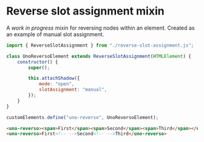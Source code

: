 # Reverse slot assignment mixin

A *work in progress* mixin for reversing nodes within an element. Created as an
example of manual slot assignment.

```javascript
import { ReverseSlotAssignment } from "./reverse-slot-assignment.js";

class UnoReversoElement extends ReverseSlotAssignment(HTMLElement) {
	constructor() {
		super();

		this.attachShadow({
			mode: "open",
			slotAssignment: "manual",
		});
	}
}

customElements.define("uno-reverso", UnoReversoElement);
```

```html
<uno-reverso><span>First</span><span>Second</span><span>Third</span></uno-reverso>
<uno-reverso>First<!-- -->Second<!-- -->Third</uno-reverso>
```
